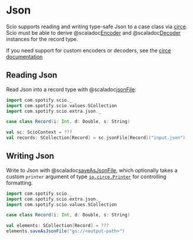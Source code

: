 # Json

Scio supports reading and writing type-safe Json to a case class via [circe](https://circe.github.io/circe/).
Scio must be able to derive @scaladoc[Encoder](com.spotify.scio.extra.json#Encoder[T]=io.circe.Encoder[T]) and @scaladoc[Decoder](com.spotify.scio.extra.json#Decoder[T]=io.circe.Decoder[T]) instances for the record type.

If you need support for custom encoders or decoders, see the [circe documentation](https://circe.github.io/circe/codecs/custom-codecs.html)

## Reading Json

Read Json into a record type with @scaladoc[jsonFile](com.spotify.scio.extra.json.JsonScioContext#jsonFile[T](path:String,compression:org.apache.beam.sdk.io.Compression)(implicitevidence$1:com.spotify.scio.extra.json.package.Decoder[T],implicitevidence$2:com.spotify.scio.coders.Coder[T]):com.spotify.scio.values.SCollection[T]):

```scala mdoc:compile-only
import com.spotify.scio._
import com.spotify.scio.values.SCollection
import com.spotify.scio.extra.json._

case class Record(i: Int, d: Double, s: String)

val sc: ScioContext = ???
val records: SCollection[Record] = sc.jsonFile[Record]("input.json")
```

## Writing Json

Write to Json with @scaladoc[saveAsJsonFile](com.spotify.scio.extra.json.JsonSCollection#saveAsJsonFile(path:String,suffix:String,numShards:Int,compression:org.apache.beam.sdk.io.Compression,printer:io.circe.Printer,shardNameTemplate:String,tempDirectory:String,filenamePolicySupplier:com.spotify.scio.util.FilenamePolicySupplier):com.spotify.scio.io.ClosedTap[T]), which optionally takes a custom `printer` argument of type [`io.circe.Printer`](https://circe.github.io/circe/api/io/circe/Printer.html) for controlling formatting.

```scala mdoc:compile-only
import com.spotify.scio._
import com.spotify.scio.extra.json._
import com.spotify.scio.values.SCollection

case class Record(i: Int, d: Double, s: String)

val elements: SCollection[Record] = ???
elements.saveAsJsonFile("gs://<output-path>")
```